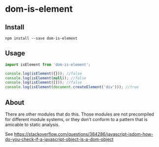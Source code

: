 dom-is-element
=======

Install
----

`npm install --save dom-is-element`

Usage
---

```javascript
import isElement from 'dom-is-element';

console.log(isElement({})); //false
console.log(isElement(null)); //false
console.log(isElement([])); //false
console.log(isElement(document.createElement('div'))); //true

```

About
----

There are other modules that do this. Those modules are not precompiled for different module systems, or they don't conform to a pattern that is amicable to static analysis.

See https://stackoverflow.com/questions/384286/javascript-isdom-how-do-you-check-if-a-javascript-object-is-a-dom-object
